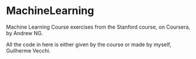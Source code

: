 # MachineLearning
Machine Learning Course exercises from the Stanford course, on Coursera, by Andrew NG.

All the code in here is either given by the course or made by myself, Guilherme Vecchi.
